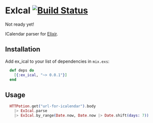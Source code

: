 # ExIcal [![Build Status](https://travis-ci.org/fazibear/ex_ical.svg?branch=master)](https://travis-ci.org/fazibear/ex_ical)

Not ready yet!

ICalendar parser for [Elixir](http://elixir-lang.org).

## Installation

Add ex_ical to your list of dependencies in `mix.exs`:

```elixir
  def deps do
    [{:ex_ical, "~> 0.0.1"}]
  end
```

## Usage

```elixir
  HTTPotion.get("url-for-icalendar").body
    |> ExIcal.parse
    |> ExIcal.by_range(Date.now, Date.now |> Date.shift(days: 7))
```
